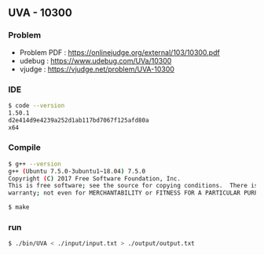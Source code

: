  
## UVA - 10300

### Problem        
    
- Problem PDF : https://onlinejudge.org/external/103/10300.pdf
- udebug : https://www.udebug.com/UVa/10300
- vjudge : https://vjudge.net/problem/UVA-10300


### IDE 
```bash
$ code --version
1.50.1
d2e414d9e4239a252d1ab117bd7067f125afd80a
x64
```

### Compile
```bash
$ g++ --version
g++ (Ubuntu 7.5.0-3ubuntu1~18.04) 7.5.0
Copyright (C) 2017 Free Software Foundation, Inc.
This is free software; see the source for copying conditions.  There is NO
warranty; not even for MERCHANTABILITY or FITNESS FOR A PARTICULAR PURPOSE.

$ make
```

### run
```bash
$ ./bin/UVA < ./input/input.txt > ./output/output.txt
```


